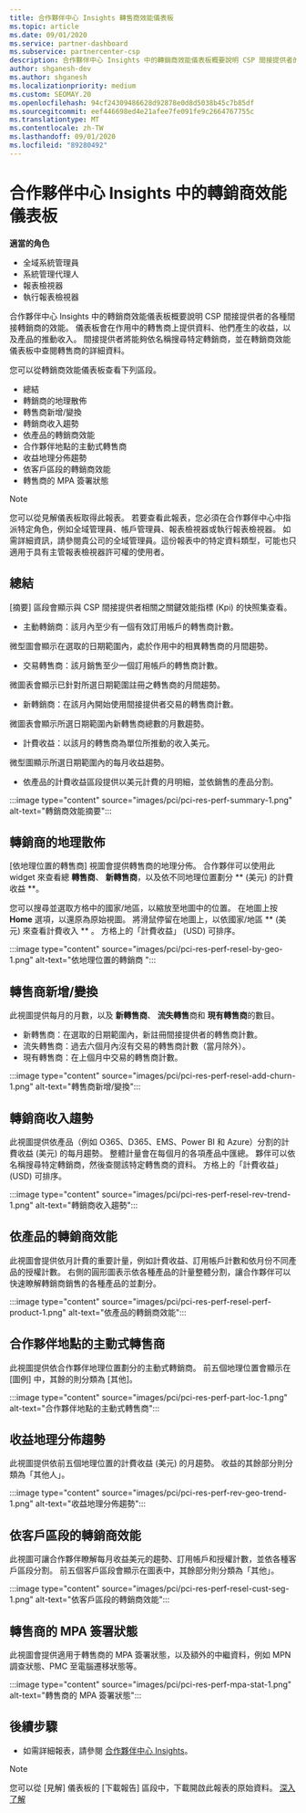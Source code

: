 ```yaml
---
title: 合作夥伴中心 Insights 轉售商效能儀表板
ms.topic: article
ms.date: 09/01/2020
ms.service: partner-dashboard
ms.subservice: partnercenter-csp
description: 合作夥伴中心 Insights 中的轉銷商效能儀表板概要說明 CSP 間接提供者的各種間接轉銷商的效能。
author: shganesh-dev
ms.author: shganesh
ms.localizationpriority: medium
ms.custom: SEOMAY.20
ms.openlocfilehash: 94cf24309486628d92878e0d8d5038b45c7b85df
ms.sourcegitcommit: eef446698ed4e21afee7fe091fe9c2664767755c
ms.translationtype: MT
ms.contentlocale: zh-TW
ms.lasthandoff: 09/01/2020
ms.locfileid: "89280492"
---
```

# <a name="reseller-performance-dashboard-in-partner-center-insights"></a>合作夥伴中心 Insights 中的轉銷商效能儀表板

**適當的角色**

- 全域系統管理員
- 系統管理代理人
- 報表檢視器
- 執行報表檢視器

合作夥伴中心 Insights 中的轉銷商效能儀表板概要說明 CSP 間接提供者的各種間接轉銷商的效能。 儀表板會在作用中的轉售商上提供資料、他們產生的收益，以及產品的推動收入。 間接提供者將能夠依名稱搜尋特定轉銷商，並在轉銷商效能儀表板中查閱轉售商的詳細資料。

您可以從轉銷商效能儀表板查看下列區段。

- 總結
- 轉銷商的地理散佈
- 轉售商新增/變換 
- 轉銷商收入趨勢 
- 依產品的轉銷商效能
- 合作夥伴地點的主動式轉售商
- 收益地理分佈趨勢
- 依客戶區段的轉銷商效能
- 轉售商的 MPA 簽署狀態

 > [!NOTE]
 > 您可以從見解儀表板取得此報表。 若要查看此報表，您必須在合作夥伴中心中指派特定角色，例如全域管理員、帳戶管理員、報表檢視器或執行報表檢視器。 如需詳細資訊，請參閱貴公司的全域管理員。這份報表中的特定資料類型，可能也只適用于具有主管報表檢視器許可權的使用者。

## <a name="summary"></a>總結

[摘要] 區段會顯示與 CSP 間接提供者相關之關鍵效能指標 (Kpi) 的快照集查看。

- 主動轉銷商：該月內至少有一個有效訂用帳戶的轉售商計數。

微型圖會顯示在選取的日期範圍內，處於作用中的相異轉售商的月間趨勢。

- 交易轉售商：該月銷售至少一個訂用帳戶的轉售商計數。 

微圖表會顯示已針對所選日期範圍註冊之轉售商的月間趨勢。

- 新轉銷商：在該月內開始使用間接提供者交易的轉售商計數。 

微圖表會顯示所選日期範圍內新轉售商總數的月數趨勢。

- 計費收益：以該月的轉售商為單位所推動的收入美元。 

微型圖顯示所選日期範圍內的每月收益趨勢。

- 依產品的計費收益區段提供以美元計費的月明細，並依銷售的產品分割。 

:::image type="content" source="images/pci/pci-res-perf-summary-1.png" alt-text="轉銷商效能摘要":::

## <a name="geographical-spread-of-resellers"></a>轉銷商的地理散佈

[依地理位置的轉售商] 視圖會提供轉售商的地理分佈。 合作夥伴可以使用此 widget 來查看總 **轉售商**、 **新轉售商**，以及依不同地理位置劃分 ** (美元) 的計費收益 **。

您可以搜尋並選取方格中的國家/地區，以縮放至地圖中的位置。 在地圖上按 **Home** 選項，以還原為原始視圖。 將滑鼠停留在地圖上，以依國家/地區 ** (美元) 來查看計費收入 ** 。 方格上的「計費收益」 (USD) 可排序。

:::image type="content" source="images/pci/pci-res-perf-resel-by-geo-1.png" alt-text="依地理位置的轉銷商 ":::

## <a name="resellers-addchurns"></a>轉售商新增/變換

此視圖提供每月的月數，以及 **新轉售商**、 **流失轉售**商和 **現有轉售商**的數目。 

- 新轉售商：在選取的日期範圍內，新註冊間接提供者的轉售商計數。
- 流失轉售商：過去六個月內沒有交易的轉售商計數（當月除外）。
- 現有轉售商：在上個月中交易的轉售商計數。

:::image type="content" source="images/pci/pci-res-perf-resel-add-churn-1.png" alt-text="轉售商新增/變換":::

## <a name="resellers-revenue-trend"></a>轉銷商收入趨勢 

此視圖提供依產品（例如 O365、D365、EMS、Power BI 和 Azure）分割的計費收益 (美元) 的每月趨勢。 整體計量會在每個月的各項產品中匯總。 夥伴可以依名稱搜尋特定轉銷商，然後查閱該特定轉售商的資料。 方格上的「計費收益」 (USD) 可排序。

:::image type="content" source="images/pci/pci-res-perf-resel-rev-trend-1.png" alt-text="轉銷商收入趨勢":::

## <a name="reseller-performance-by-products"></a>依產品的轉銷商效能

此視圖會提供依月計費的重要計量，例如計費收益、訂用帳戶計數和依月份不同產品的授權計數。 右側的圓形圖表示依各種產品的計量整體分割，讓合作夥伴可以快速瞭解轉銷商銷售的各種產品的並劃分。

:::image type="content" source="images/pci/pci-res-perf-resel-perf-product-1.png" alt-text="依產品的轉銷商效能":::

## <a name="active-resellers-by-partner-locations"></a>合作夥伴地點的主動式轉售商

此視圖提供依合作夥伴地理位置劃分的主動式轉銷商。 前五個地理位置會顯示在 [圖例] 中，其餘的則分類為 [其他]。

:::image type="content" source="images/pci/pci-res-perf-part-loc-1.png" alt-text="合作夥伴地點的主動式轉售商":::

## <a name="revenue-geo-distribution-trend"></a>收益地理分佈趨勢

此視圖提供依前五個地理位置的計費收益 (美元) 的月趨勢。  收益的其餘部分則分類為「其他人」。

:::image type="content" source="images/pci/pci-res-perf-rev-geo-trend-1.png" alt-text="收益地理分佈趨勢":::

## <a name="reseller-performance-by-customer-segment"></a>依客戶區段的轉銷商效能

此視圖可讓合作夥伴瞭解每月收益美元的趨勢、訂用帳戶和授權計數，並依各種客戶區段分割。 前五個客戶區段會顯示在圖表中，其餘部分則分類為「其他」。

:::image type="content" source="images/pci/pci-res-perf-resel-cust-seg-1.png" alt-text="依客戶區段的轉銷商效能":::

## <a name="reseller-mpa-signing-status"></a>轉售商的 MPA 簽署狀態

此視圖會提供適用于轉售商的 MPA 簽署狀態，以及額外的中繼資料，例如 MPN 調查狀態、PMC 至電腦遷移狀態等。

:::image type="content" source="images/pci/pci-res-perf-mpa-stat-1.png" alt-text="轉售商的 MPA 簽署狀態":::

## <a name="next-steps"></a>後續步驟

- 如需詳細報表，請參閱 [合作夥伴中心 Insights](partner-center-insights.md)。

>[!NOTE] 
> 您可以從 [見解] 儀表板的 [下載報告] 區段中，下載開啟此報表的原始資料。 [深入了解](pci-download-reports.md) 
